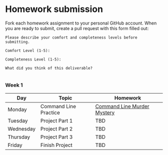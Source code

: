 # Homework submission

Fork each homework assignment to your personal GitHub account.
When you are ready to submit, create a pull request with this form filled out:

```
Please describe your comfort and completeness levels before submitting.

Comfort Level (1-5):

Completeness Level (1-5):

What did you think of this deliverable?


```

### Week 1

| Day       | Topic        | Homework                                                                              |
| ------    | -----        | --------                                                                              |
| Monday    | Command Line Practice     | [Command Line Murder Mystery](https://github.com/WDI-SEA/command-line-murder-mystery) |
| Tuesday   | Project Part 1 | TBD |
| Wednesday | Project Part 2   | TBD         |
| Thursday  | Project Part 3 | TBD       |
| Friday    | Finish Project  | TBD                                 |
